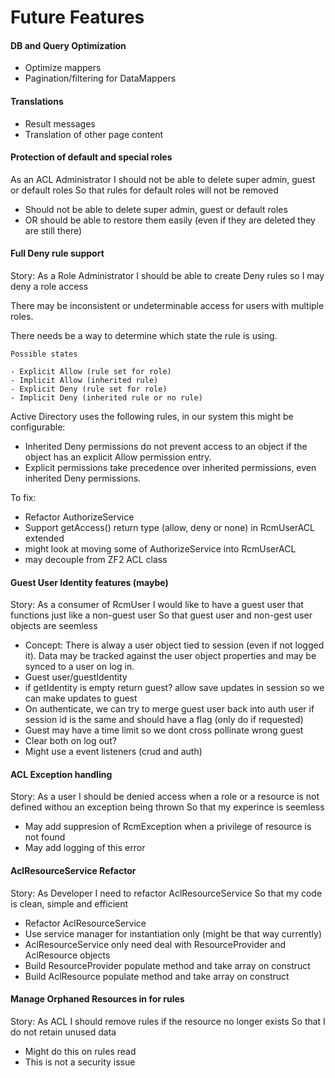 # Future Features #

#### DB and Query Optimization ####

 - Optimize mappers
 - Pagination/filtering for DataMappers

#### Translations ####

 - Result messages
 - Translation of other page content

#### Protection of default and special roles ####

As an ACL Administrator
I should not be able to delete super admin, guest or default roles
So that rules for default roles will not be removed

 - Should not be able to delete super admin, guest or default roles
 - OR should be able to restore them easily (even if they are deleted they are still there)

#### Full Deny rule support ####

Story: 
As a Role Administrator 
I should be able to create Deny rules so 
I may deny a role access

There may be inconsistent or undeterminable access for users with multiple roles.  
    
There needs be a way to determine which state the rule is using.

    Possible states
    
    - Explicit Allow (rule set for role)
    - Implicit Allow (inherited rule)
    - Explicit Deny (rule set for role)
    - Implicit Deny (inherited rule or no rule)
            
Active Directory uses the following rules, in our system this might be configurable:
 - Inherited Deny permissions do not prevent access to an object if the object has an explicit Allow permission entry.
 - Explicit permissions take precedence over inherited permissions, even inherited Deny permissions.

To fix:
 - Refactor AuthorizeService
 - Support getAccess() return type (allow, deny or none) in RcmUserACL extended
 - might look at moving some of AuthorizeService into RcmUserACL
 - may decouple from ZF2 ACL class

#### Guest User Identity features (maybe) ####

Story: 
As a consumer of RcmUser
I would like to have a guest user that functions just like a non-guest user 
So that guest user and non-gest user objects are seemless

 - Concept: There is alway a user object tied to session (even if not logged it).
Data may be tracked against the user object properties and may be synced to a user
on log in.
 - Guest user/guestIdentity 
 - if getIdentity is empty return guest?
    allow save updates in session so we can make updates to guest
 - On authenticate, we can try to merge guest user back into auth user
    if session id is the same and should have a flag (only do if requested)
 - Guest may have a time limit so we dont cross pollinate wrong guest
 - Clear both on log out?
 - Might use a event listeners (crud and auth)

#### ACL Exception handling ####
            
Story: 
As a user 
I should be denied access when a role or a resource is not defined withou an exception being thrown
So that my experince is seemless

 - May add suppresion of RcmException when a privilege of resource is not found
 - May add logging of this error

#### AclResourceService Refactor ####

Story: 
As Developer 
I need to refactor AclResourceService 
So that my code is clean, simple and efficient

 - Refactor AclResourceService
 - Use service manager for instantiation only (might be that way currently)
 - AclResourceService only need deal with ResourceProvider and AclResource objects
 - Build ResourceProvider populate method and take array on construct
 - Build AclResource populate method and take array on construct
 
#### Manage Orphaned Resources in for rules ####
 
 Story:
 As ACL
 I should remove rules if the resource no longer exists
 So that I do not retain unused data
 
 - Might do this on rules read
 - This is not a security issue
 
